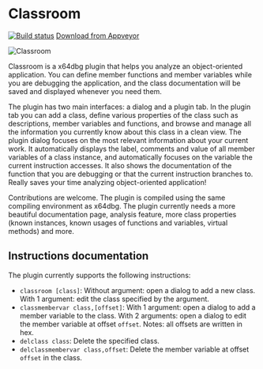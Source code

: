 # Classroom

[![Build status](https://ci.appveyor.com/api/projects/status/w0e2ktpd48ji47y6/branch/master?svg=true)](https://ci.appveyor.com/project/x64dbg/classroom/branch/master) [Download from Appveyor](https://ci.appveyor.com/project/x64dbg/classroom/branch/master/artifacts)

![Classroom](https://user-images.githubusercontent.com/15761310/68860016-890d1b80-06e0-11ea-850f-6bd6622f2613.png)

Classroom is a x64dbg plugin that helps you analyze an object-oriented application. You can define member functions and member variables while you are debugging the application, and the class documentation will be saved and displayed whenever you need them.

The plugin has two main interfaces: a dialog and a plugin tab. In the plugin tab you can add a class, define various properties of the class such as descriptions, member variables and functions, and browse and manage all the information you currently know about this class in a clean view. The plugin dialog focuses on the most relevant information about your current work. It automatically displays the label, comments and value of all member variables of a class instance, and automatically focuses on the variable the current instruction accesses. It also shows the documentation of the function that you are debugging or that the current instruction branches to. Really saves your time analyzing object-oriented application!

Contributions are welcome. The plugin is compiled using the same compiling environment as x64dbg. The plugin currently needs a more beautiful documentation page, analysis feature, more class properties (known instances, known usages of functions and variables, virtual methods) and more.

## Instructions documentation
The plugin currently supports the following instructions:
- `classroom [class]`: Without argument: open a dialog to add a new class. With 1 argument: edit the class specified by the argument.
- `classmembervar class,[offset]`: With 1 argument: open a dialog to add a member variable to the class. With 2 arguments: open a dialog to edit the member variable at offset `offset`. Notes: all offsets are written in hex.
- `delclass class`: Delete the specified class.
- `delclassmembervar class,offset`: Delete the member variable at offset `offset` in the class.
